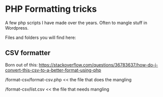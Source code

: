 # PHP Formatting tricks
A few php scripts I have made over the years. Often to mangle stuff in Wordpress.

Files and folders you will find here:

CSV formatter
-----
Born out of this: https://stackoverflow.com/questions/36783637/how-do-i-convert-this-csv-to-a-better-format-using-php

/format-csv/format-csv.php << the file that does the mangling

/format-csv/list.csv << the file that needs mangling
